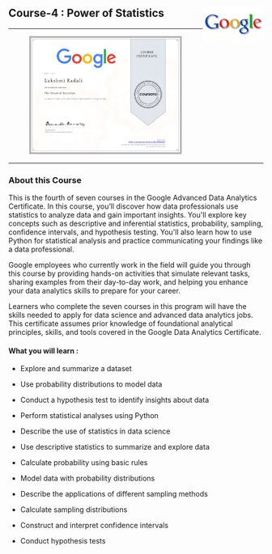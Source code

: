 ## Course-4 : Power of Statistics <img src="/Lakshmi Kadali Certificates/google logo.png" align="right" width="120" />
---

<p align="center">
<img src="/Lakshmi Kadali Certificates/Coursera Google Advanced Data Analytics Professional Certificate Course-4.png" width=60% height=60%>

---
### About this Course
This is the fourth of seven courses in the Google Advanced Data Analytics Certificate. In this course, you’ll discover how data professionals use statistics to analyze data and gain important insights. You'll explore key concepts such as descriptive and inferential statistics, probability, sampling, confidence intervals, and hypothesis testing. You'll also learn how to use Python for statistical analysis and practice communicating your findings like a data professional. 

Google employees who currently work in the field will guide you through this course by providing hands-on activities that simulate relevant tasks, sharing examples from their day-to-day work, and helping you enhance your data analytics skills to prepare for your career. 

Learners who complete the seven courses in this program will have the skills needed to apply for data science and advanced data analytics jobs. This certificate assumes prior knowledge of foundational analytical principles, skills, and tools covered in the Google Data Analytics Certificate.   



#### What you will learn : 
- Explore and summarize a dataset 

- Use probability distributions to model data

- Conduct a hypothesis test to identify insights about data

- Perform statistical analyses using Python

- Describe the use of statistics in data science
  
- Use descriptive statistics to summarize and explore data
  
- Calculate probability using basic rules
  
- Model data with probability distributions
  
- Describe the applications of different sampling methods
  
- Calculate sampling distributions
  
- Construct and interpret confidence intervals
  
- Conduct hypothesis tests
